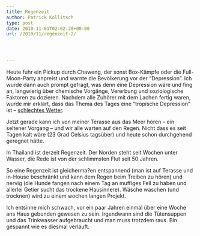 ```yaml
---
title: Regenzeit
author: Patrick Kollitsch
type: post
date: 2010-11-01T02:02:28+00:00
url: /2010/11/regenzeit-2/




---
```

Heute fuhr ein Pickup durch Chaweng, der sonst Box-Kämpfe oder die Full-Moon-Party anpreist und warnte die Bevölkerung vor der &#8220;Depression&#8221;. Ich wurde dann auch prompt gefragt, was denn eine Depression wäre und fing an, langwierig über chemische Vorgänge, Vererbung und soziologische Faktoren zu dozieren. Nachdem alle Zuhörer mit dem Lachen fertig waren, wurde mir erklärt, dass das Thema des Tages eine &#8220;tropische Depression&#8221; ist &#8211; [schlechtes Wetter][1].

Jetzt gerade kann ich von meiner Terasse aus das Meer hören &#8211; ein seltener Vorgang &#8211; und wir alle warten auf den Regen. Nicht dass es seit Tagen kalt wäre (23 Grad Celsius tagsüber) und heute schon durchgehend geregnet hätte.

In Thailand ist derzeit Regenzeit. Der Norden steht seit Wochen unter Wasser, die Rede ist von der schlimmsten Flut seit 50 Jahren. 

So eine Regenzeit ist gleicherma?en entspannend (man ist auf Terasse und in-House beschränkt und kann dem Regen beim Treiben zu hören) und nervig (die Hunde fangen nach einem Tag an muffiges Fell zu haben und allerlei Getier sucht das trockene Hausinnere). Wäsche waschen (und trocknen) wird zu einem wochen langen Projekt.

Ich entsinne mich schwach, vor ein paar Jahren einmal über eine Woche ans Haus gebunden gewesen zu sein. Irgendwann sind die Tütensuppen und das Trinkwasser aufgebraucht und man muss trotzdem raus. Bin gespannt wie es diesmal verläuft.

 [1]: http://www.tmd.go.th/en/warningwindow.php?wID=2365